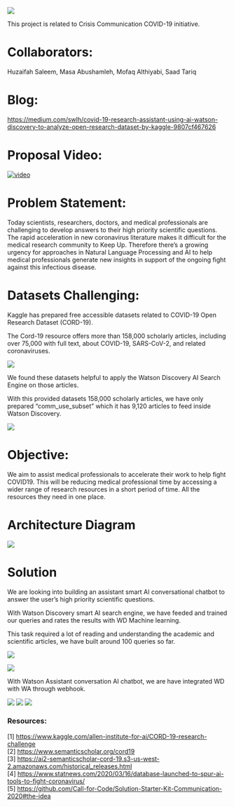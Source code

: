 
![](logo.png)


This project is related to Crisis Communication COVID-19 initiative.

# Collaborators: 

Huzaifah Saleem, Masa Abushamleh, Mofaq Althiyabi, Saad Tariq

# Blog: 

https://medium.com/swlh/covid-19-research-assistant-using-ai-watson-discovery-to-analyze-open-research-dataset-by-kaggle-9807cf467626

# Proposal Video:

[![video](video.png)](https://youtu.be/FATZB006K8M)

# Problem Statement:
Today scientists, researchers, doctors, and medical professionals are challenging to develop answers to their high priority scientific questions.
The rapid acceleration in new coronavirus literature makes it difficult for the medical research community to Keep Up. Therefore there’s a growing urgency for approaches in Natural Language Processing and AI to help medical professionals generate new insights in support of the ongoing fight against this infectious disease.<br>

# Datasets Challenging:

Kaggle has prepared free accessible datasets related to COVID-19 Open Research Dataset (CORD-19).<br>

The Cord-19 resource offers more than 158,000 scholarly articles, including over 75,000 with full text, about COVID-19, SARS-CoV-2, and related coronaviruses.<br>

![](reasource.png)

We found these datasets helpful to apply the Watson Discovery AI Search Engine on those articles.<br>

With this provided datasets 158,000 scholarly articles, we have only prepared “comm_use_subset” which it has 9,120 articles to feed inside Watson Discovery.<br>

![](Data_Uploaded.png)


# Objective:

We aim to assist medical professionals to accelerate their work to help fight COVID19. This will be reducing medical professional time by accessing a wider range of research resources in a short period of time. All the resources they need in one place.<br>

# Architecture Diagram
![](architecture-diagram.png)

# Solution  
We are looking into building an assistant smart AI conversational chatbot to answer the user’s high priority scientific questions.<br>

With Watson Discovery smart AI search engine, we have feeded and trained our queries and rates the results with WD Machine learning.<br>

This task required a lot of reading and understanding the academic and scientific articles, we have built around 100 queries so far.<br>


![](Rates_Results.png)

![](queries.png)

With Watson Assistant conversation AI chatbot, we are have integrated WD with WA through webhook.<br> 

![](connection.png)
![](connection1.png)
![](connection2.png)

### Resources:

[1] https://www.kaggle.com/allen-institute-for-ai/CORD-19-research-challenge <br>
[2] https://www.semanticscholar.org/cord19 <br>
[3] https://ai2-semanticscholar-cord-19.s3-us-west-2.amazonaws.com/historical_releases.html <br>
[4] https://www.statnews.com/2020/03/16/database-launched-to-spur-ai-tools-to-fight-coronavirus/ <br>
[5] https://github.com/Call-for-Code/Solution-Starter-Kit-Communication-2020#the-idea <br>


